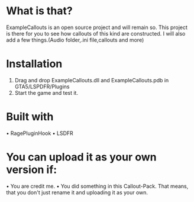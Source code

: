 # What is that?
ExampleCallouts is an open source project and will remain so.
This project is there for you to see how callouts of this kind are constructed.
I will also add a few things.(Audio folder,.ini file,callouts and more)

# Installation

1. Drag and drop ExampleCallouts.dll and ExampleCallouts.pdb in GTA5/LSPDFR/Plugins
2. Start the game and test it.

# Built with

• RagePluginHook
• LSDFR

# You can upload it as your own version if:

• You are credit me.
• You did something in this Callout-Pack.
That means, that you don't just rename it and uploading it as your own.

